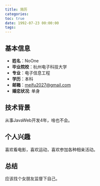 ```yaml
---
title: 简历
categories:
toc: true
date: 1992-07-23 00:00:00
tags:
---
```


## 基本信息
* **姓名**：NoOne
* **毕业院校**：杭州电子科技大学
* **专业**：电子信息工程
* **学历**：本科
* **邮箱**：meifu2027@gmail.com
* **婚恋状况**: 单身

## 技术背景
从事JavaWeb开发4年，啥也不会。
## 个人兴趣
喜欢看电影，喜欢运动，喜欢参加各种相亲活动。
## 总结
应该找个女朋友监督下自己。